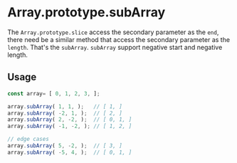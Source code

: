 # Array.prototype.subArray

The `Array.prototype.slice` access the secondary parameter as the `end`, 
there need be a similar method that access the secondary parameter as the `length`. 
That's the `subArray`. `subArray` support negative start and negative length.  

## Usage

```javascript
const array= [ 0, 1, 2, 3, ];

array.subArray( 1, 1, );   // [ 1, ]
array.subArray( -2, 1, );  // [ 2, ]
array.subArray( 2, -2, );  // [ 0, 1, ]
array.subArray( -1, -2, ); // [ 1, 2, ]

// edge cases
array.subArray( 5, -2, );  // [ 3, ]
array.subArray( -5, 4, );  // [ 0, 1, ]

```
